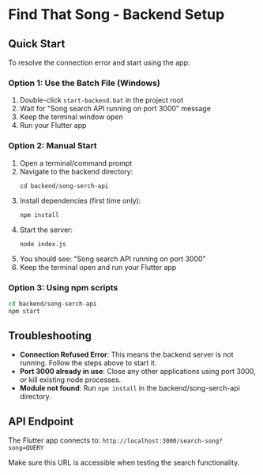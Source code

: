 # Find That Song - Backend Setup

## Quick Start

To resolve the connection error and start using the app:

### Option 1: Use the Batch File (Windows)

1. Double-click `start-backend.bat` in the project root
2. Wait for "Song search API running on port 3000" message
3. Keep the terminal window open
4. Run your Flutter app

### Option 2: Manual Start

1. Open a terminal/command prompt
2. Navigate to the backend directory:
   ```
   cd backend/song-serch-api
   ```
3. Install dependencies (first time only):
   ```
   npm install
   ```
4. Start the server:
   ```
   node index.js
   ```
5. You should see: "Song search API running on port 3000"
6. Keep the terminal open and run your Flutter app

### Option 3: Using npm scripts

```bash
cd backend/song-serch-api
npm start
```

## Troubleshooting

- **Connection Refused Error**: This means the backend server is not running. Follow the steps above to start it.
- **Port 3000 already in use**: Close any other applications using port 3000, or kill existing node processes.
- **Module not found**: Run `npm install` in the backend/song-serch-api directory.

## API Endpoint

The Flutter app connects to: `http://localhost:3000/search-song?song=QUERY`

Make sure this URL is accessible when testing the search functionality.
